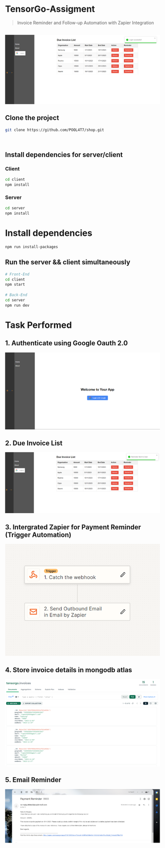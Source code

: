 # TensorGo-Assigment
> Invoice Reminder and Follow-up Automation with Zapier Integration
<br>
<img src="https://github.com/tapesh1523/TensorGo-Assigment/blob/main/png/Screenshot%202023-11-16%20104348.png" >

## Clone the project

```bash
git clone https://github.com/POOL4T7/shop.git
```
<br>

## Install dependencies for server/client
### Client

```bash
cd client
npm install
```
### Server

```bash
cd server
npm install
```

# Install dependencies

```bash
npm run install-packages
```
## Run the server && client simultaneously

```bash
# Front-End
cd client
npm start

# Back-End
cd server
npm run dev

```
# Task Performed

## 1. Authenticate using Google Oauth 2.0
<img src="https://github.com/tapesh1523/TensorGo-Assigment/blob/main/png/Screenshot%202023-11-16%20104324.png" >

## 2. Due Invoice List
<img src="https://github.com/tapesh1523/TensorGo-Assigment/blob/main/png/Screenshot%202023-11-16%20104549.png" >

## 3. Intergrated Zapier for Payment Reminder (Trigger Automation)
<img src="https://github.com/tapesh1523/TensorGo-Assigment/blob/main/png/Screenshot%202023-11-16%20104657.png" >

## 4. Store invoice details in mongodb atlas
<img src="https://github.com/tapesh1523/TensorGo-Assigment/blob/main/png/Screenshot%202023-11-16%20104923.png" >

## 5. Email Reminder
<img src="https://github.com/tapesh1523/TensorGo-Assigment/blob/main/png/Screenshot%202023-11-16%20104623.png" >


